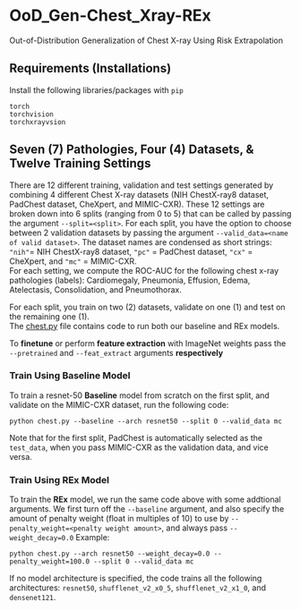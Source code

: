 # OoD_Gen-Chest_Xray-REx
Out-of-Distribution Generalization of Chest X-ray Using Risk Extrapolation

## Requirements (Installations)
Install the following libraries/packages with `pip`
```
torch 
torchvision
torchxrayvsion
```
## Seven (7) Pathologies, Four (4) Datasets, & Twelve Training Settings
There are 12 different training, validation and test settings generated by combining 4 different Chest X-ray datasets (NIH ChestX-ray8 dataset, PadChest dataset, CheXpert, and MIMIC-CXR). These 12 settings are broken down into 6 splits (ranging from 0 to 5) that can be called by passing the argument `--split=<split>`. For each split, you have the option to choose between 2 validation datasets by passing the argument `--valid_data=<name of valid dataset>`. 
The dataset names are condensed as short strings: `"nih"`= NIH ChestX-ray8 dataset, `"pc"` = PadChest dataset, `"cx"` = CheXpert, and `"mc"` = MIMIC-CXR. \
For each setting, we compute the ROC-AUC for the following chest x-ray pathologies (labels): Cardiomegaly, Pneumonia, Effusion, Edema, Atelectasis, Consolidation, and Pneumothorax.

For each split, you train on two (2) datasets, validate on one (1) and test on the remaining one (1). \
The [chest.py](https://github.com/etetteh/OoD_Gen-Chest_Xray-REx/blob/main/chest.py) file contains code to run both our baseline and REx models.

To **finetune** or perform **feature extraction** with ImageNet weights pass the `--pretrained` and `--feat_extract` arguments **respectively**

### Train Using Baseline Model
To train a resnet-50 **Baseline** model from scratch on the first split, and validate on the MIMIC-CXR dataset, run the following code:
```
python chest.py --baseline --arch resnet50 --split 0 --valid_data mc
```
Note that for the first split, PadChest is automatically selected as the `test_data`, when you pass MIMIC-CXR as the validation data, and vice versa.

### Train Using REx Model
To train the **REx** model, we run the same code above with some addtional arguments. We first turn off the `--baseline` argument, and also specify the amount of penalty weight (float in multiples of 10) to use by `--penalty_weight=<penalty weight amount>`, and always pass `--weight_decay=0.0` Example: 
```
python chest.py --arch resnet50 --weight_decay=0.0 --penalty_weight=100.0 --split 0 --valid_data mc
```
If no model architecture is specified, the code trains all the following architectures: `resnet50`, `shufflenet_v2_x0_5`, `shufflenet_v2_x1_0`, and `densenet121`.
